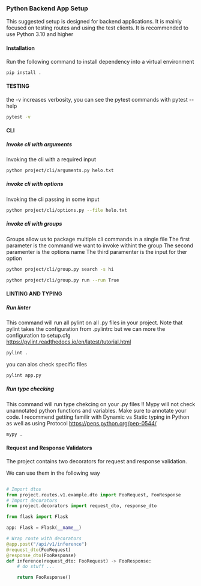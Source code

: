 ### Python Backend App Setup
This suggested setup is designed for backend applications. It is mainly focused on 
testing routes and using the test clients.
It is recommended to use Python 3.10 and higher


#### Installation 
Run the following command to install dependency into a virtual environment

```sh
pip install .
```

#### TESTING
the -v increases verbosity, you can see the pytest commands with pytest --help

```sh
pytest -v
```

#### CLI

##### Invoke cli with arguments
Invoking the cli with a required input

```sh
python project/cli/arguments.py helo.txt
```

##### invoke cli with options
Invoking the cli passing in some input
```sh
python project/cli/options.py --file helo.txt
```

##### invoke cli with groups
Groups allow us to package multiple cli commands in a single file
The first parameter is the command we want to invoke withint the group
The second paramenter is the options name 
The third paramenter is the input for ther option


```sh
python project/cli/group.py search -s hi
```

```sh
python project/cli/group.py run --run True
```

#### LINTING AND TYPING

##### Run linter

This command will run all pylint on all .py files in your project. 
Note that pylint takes the configuration from .pylintrc but we can more the configuration to setup.cfg
https://pylint.readthedocs.io/en/latest/tutorial.html

```sh
pylint .
```

you can alos check specific files
```sh
pylint app.py
```

##### Run type checking

This command will run type chekcing on your .py files
!! Mypy will not check unannotated python functions and variables. Make sure to annotate your code.
I recommend getting familir with Dynamic vs Static typing in Python as well as using Protocol
https://peps.python.org/pep-0544/

```sh
mypy .
```

#### Request and Response Validators
The project contains two decorators for request and response validation.

We can use them in the following way

```python

# Import dtos
from project.routes.v1.example.dto import FooRequest, FooResponse
# Import decorators
from project.decorators import request_dto, response_dto

from flask import Flask

app: Flask = Flask(__name__)

# Wrap route with decorators
@app.post("/api/v1/inference")
@request_dto(FooRequest)
@response_dto(FooResponse)
def inference(request_dto: FooRequest) -> FooResponse:
    # do stuff ...

    return FooResponse()

```